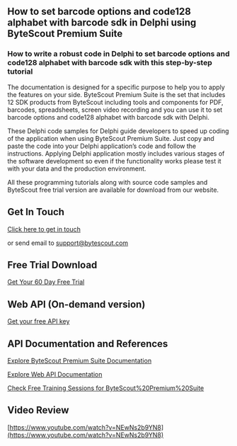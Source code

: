## How to set barcode options and code128 alphabet with barcode sdk in Delphi using ByteScout Premium Suite

### How to write a robust code in Delphi to set barcode options and code128 alphabet with barcode sdk with this step-by-step tutorial

The documentation is designed for a specific purpose to help you to apply the features on your side. ByteScout Premium Suite is the set that includes 12 SDK products from ByteScout including tools and components for PDF, barcodes, spreadsheets, screen video recording and you can use it to set barcode options and code128 alphabet with barcode sdk with Delphi.

 These Delphi code samples for Delphi guide developers to speed up coding of the application when using ByteScout Premium Suite. Just copy and paste the code into your Delphi application’s code and follow the instructions. Applying Delphi application mostly includes various stages of the software development so even if the functionality works please test it with your data and the production environment.

All these programming tutorials along with source code samples and ByteScout free trial version are available for download from our website.

## Get In Touch

[Click here to get in touch](https://bytescout.zendesk.com/hc/en-us/requests/new?subject=ByteScout%20Premium%20Suite%20Question)

or send email to [support@bytescout.com](mailto:support@bytescout.com?subject=ByteScout%20Premium%20Suite%20Question) 

## Free Trial Download

[Get Your 60 Day Free Trial](https://bytescout.com/download/web-installer?utm_source=github-readme)

## Web API (On-demand version)

[Get your free API key](https://pdf.co/documentation/api?utm_source=github-readme)

## API Documentation and References

[Explore ByteScout Premium Suite Documentation](https://bytescout.com/documentation/index.html?utm_source=github-readme)

[Explore Web API Documentation](https://pdf.co/documentation/api?utm_source=github-readme)

[Check Free Training Sessions for ByteScout%20Premium%20Suite](https://academy.bytescout.com/)

## Video Review

[https://www.youtube.com/watch?v=NEwNs2b9YN8](https://www.youtube.com/watch?v=NEwNs2b9YN8)
